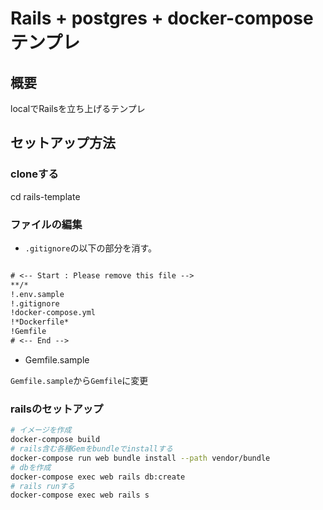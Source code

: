 # Rails + postgres + docker-compose テンプレ

## 概要
localでRailsを立ち上げるテンプレ

## セットアップ方法


### cloneする

cd rails-template


###

### ファイルの編集

- `.gitignore`の以下の部分を消す。

```txt

# <-- Start : Please remove this file -->
**/*
!.env.sample
!.gitignore
!docker-compose.yml
!*Dockerfile*
!Gemfile
# <-- End -->

```

- Gemfile.sample

`Gemfile.sample`から`Gemfile`に変更

### railsのセットアップ

```sh
# イメージを作成
docker-compose build
# rails含む各種Gemをbundleでinstallする
docker-compose run web bundle install --path vendor/bundle
# dbを作成
docker-compose exec web rails db:create
# rails runする
docker-compose exec web rails s

```